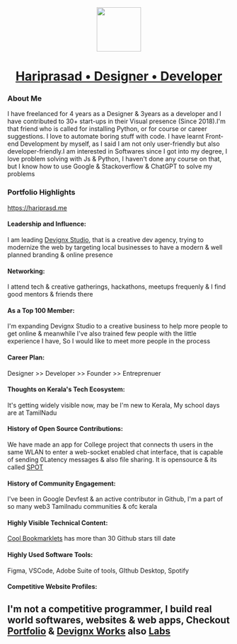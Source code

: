 <div align=center>
 <a href='https://hariprasd.me' target='_blank'><img width='100px' src='https://github.com/hariprasd/hariprasd/assets/75234157/322229df-af10-415c-9856-7bd78c480d50'/><br/></a>
 <h1><a href='https://hariprasd.me'>Hariprasad • Designer • Developer</a></h1>
</div>

### About Me

I have freelanced for 4 years as a Designer & 3years as a developer and I have contributed to 30+ start-ups in their Visual presence (Since 2018).I'm that friend who is called for installing Python, or for course or career suggestions. I love to automate boring stuff with code. I have learnt Front-end Development by myself, as I said I am not only user-friendly but also developer-friendly.I am interested in Softwares since I got into my degree, I love problem solving with Js & Python, I haven't done any course on that, but I know how to use Google & Stackoverflow & ChatGPT to solve my problems

### Portfolio Highlights
https://hariprasd.me 


#### Leadership and Influence:

I am leading [Devignx Studio](https://devignx.tech), that is a creative dev agency, trying to modernize the web by targeting local businesses to have a modern & well planned branding & online presence

#### Networking:

I attend tech & creative gatherings, hackathons, meetups frequenly & I find good mentors & friends there

#### As a Top 100 Member:

I'm expanding Devignx Studio to a creative business to help more people to get online & meanwhile I've also trained few people with the little experience I have, So I would like to meet more people in the process

#### Career Plan:
Designer >> Developer >> Founder >> Entreprenuer

#### Thoughts on Kerala's Tech Ecosystem:

It's getting widely visible now, may be I'm new to Kerala, My school days are at TamilNadu

#### History of Open Source Contributions:

We have made an app for College project that connects th users in the same WLAN to enter a web-socket enabled chat interface, that is capable of sending 0Latency messages & also file sharing. It is opensource & its called [SPOT](https://spoted.online)

#### History of Community Engagement:

I've been in Google Devfest & an active contributor in Github, I'm a part of so many web3 Tamilnadu communities & ofc kerala

#### Highly Visible Technical Content:

[Cool Bookmarklets](https://github.com/hariprasd/cool-bookmarklets) has more than 30 Github stars till date

#### Highly Used Software Tools:

Figma, VSCode, Adobe Suite of tools, GIthub Desktop, Spotify

#### Competitive Website Profiles:

I'm not a competitive programmer, I build real world softwares, websites & web apps, Checkout [Portfolio](https://hariprasd.me/projects) & [Devignx Works](https://devignx.tech/works) also [Labs](https://labs.devignx.tech)
---

